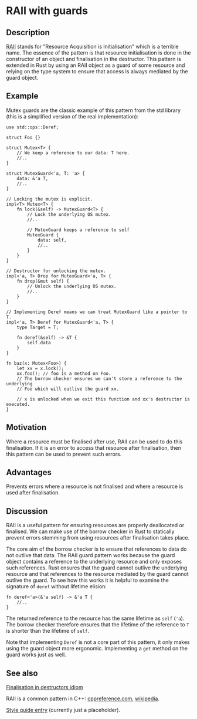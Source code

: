 # RAII with guards

## Description

[RAII][wikipedia] stands for "Resource Acquisition is Initialisation" which is a terrible
name. The essence of the pattern is that resource initialisation is done in the
constructor of an object and finalisation in the destructor. This pattern is
extended in Rust by using an RAII object as a guard of some resource and relying
on the type system to ensure that access is always mediated by the guard object.

## Example

Mutex guards are the classic example of this pattern from the std library (this
is a simplified version of the real implementation):

```rust,ignore
use std::ops::Deref;

struct Foo {}

struct Mutex<T> {
    // We keep a reference to our data: T here.
    //..
}

struct MutexGuard<'a, T: 'a> {
    data: &'a T,
    //..
}

// Locking the mutex is explicit.
impl<T> Mutex<T> {
    fn lock(&self) -> MutexGuard<T> {
        // Lock the underlying OS mutex.
        //..

        // MutexGuard keeps a reference to self
        MutexGuard {
            data: self,
            //..
        }
    }
}

// Destructor for unlocking the mutex.
impl<'a, T> Drop for MutexGuard<'a, T> {
    fn drop(&mut self) {
        // Unlock the underlying OS mutex.
        //..
    }
}

// Implementing Deref means we can treat MutexGuard like a pointer to T.
impl<'a, T> Deref for MutexGuard<'a, T> {
    type Target = T;

    fn deref(&self) -> &T {
        self.data
    }
}

fn baz(x: Mutex<Foo>) {
    let xx = x.lock();
    xx.foo(); // foo is a method on Foo.
    // The borrow checker ensures we can't store a reference to the underlying
    // Foo which will outlive the guard xx.

    // x is unlocked when we exit this function and xx's destructor is executed.
}
```

## Motivation

Where a resource must be finalised after use, RAII can be used to do this
finalisation. If it is an error to access that resource after finalisation, then
this pattern can be used to prevent such errors.

## Advantages

Prevents errors where a resource is not finalised and where a resource is used
after finalisation.

## Discussion

RAII is a useful pattern for ensuring resources are properly deallocated or
finalised. We can make use of the borrow checker in Rust to statically prevent
errors stemming from using resources after finalisation takes place.

The core aim of the borrow checker is to ensure that references to data do not
outlive that data. The RAII guard pattern works because the guard object
contains a reference to the underlying resource and only exposes such
references. Rust ensures that the guard cannot outlive the underlying resource
and that references to the resource mediated by the guard cannot outlive the
guard. To see how this works it is helpful to examine the signature of `deref`
without lifetime elision:

```rust,ignore
fn deref<'a>(&'a self) -> &'a T {
    //..
}
```

The returned reference to the resource has the same lifetime as `self` (`'a`).
The borrow checker therefore ensures that the lifetime of the reference to `T`
is shorter than the lifetime of `self`.

Note that implementing `Deref` is not a core part of this pattern, it only makes
using the guard object more ergonomic. Implementing a `get` method on the guard
works just as well.

## See also

[Finalisation in destructors idiom](../idioms/dtor-finally.md)

RAII is a common pattern in C++: [cppreference.com](http://en.cppreference.com/w/cpp/language/raii),
[wikipedia][wikipedia].

[wikipedia]: https://en.wikipedia.org/wiki/Resource_Acquisition_Is_Initialization

[Style guide entry](https://doc.rust-lang.org/1.0.0/style/ownership/raii.html)
(currently just a placeholder).
